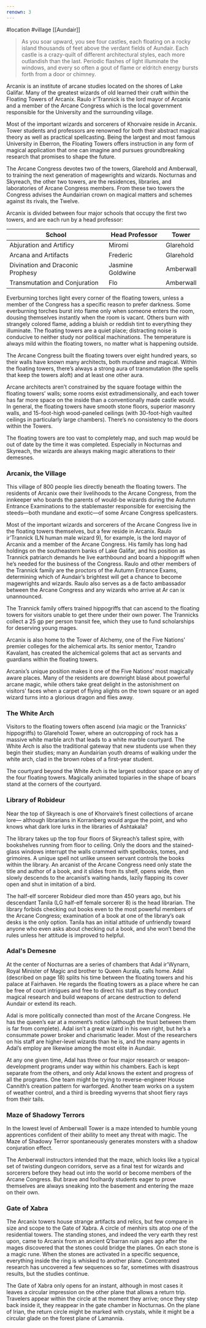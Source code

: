 ```yaml
---
renown: 3
---
```

 #location #village [[Aundair]]

> As you soar upward, you see four castles, each floating on a rocky island thousands of feet above the verdant fields of Aundair. Each castle is a crazy-quilt of different architectural styles, each more outlandish than the last. Periodic flashes of light illuminate the windows, and every so often a gout of flame or eldritch energy bursts forth from a door or chimney.

Arcanix is an institute of arcane studies located on the shores of Lake Galifar. Many of the greatest wizards of old learned their craft within the Floating Towers of Arcanix. Raulo ir’Trannick is the lord mayor of Arcanix and a member of the Arcane Congress which is the local government responsible for the University and the surrounding village.

Most of the important wizards and sorcerers of Khorvaire reside in Arcanix. Tower students and professors are renowned for both their abstract magical theory as well as practical spellcasting. Being the largest and most famous University in Eberron, the Floating Towers offers instruction in any form of magical application that one can imagine and pursues groundbreaking research that promises to shape the future.

The Arcane Congress devotes two of the towers, Glarehold and Amberwall, to training the next generation of magewrights and wizards. Nocturnas and Skyreach, the other two towers, are the residences, libraries, and laboratories of Arcane Congress members. From these two towers the Congress advises the Aundairian crown on magical matters and schemes against its rivals, the Twelve.

Arcanix is divided between four major schools that occupy the first two towers, and are each run by a head professor:

| School | Head Professor | Tower |
| --- | --- | --- |
| Abjuration and Artificy | Miromi | Glarehold |
| Arcana and Artifacts | Frederic | Glarehold |
| Divination and Draconic Prophesy | Jasmine Goldwine | Amberwall |
| Transmutation and Conjuration | Flo | Amberwall |

Everburning torches light every corner of the floating towers, unless a member of the Congress has a specific reason to prefer darkness. Some everburning torches burst into flame only when someone enters the room, dousing themselves instantly when the room is vacant. Others burn with strangely colored flame, adding a bluish or reddish tint to everything they illuminate. The floating towers are a quiet place; distracting noise is conducive to neither study nor political machinations. The temperature is always mild within the floating towers, no matter what is happening outside.

The Arcane Congress built the floating towers over eight hundred years, so their walls have known many architects, both mundane and magical. Within the floating towers, there’s always a strong aura of transmutation (the spells that keep the towers aloft) and at least one other aura.

Arcane architects aren’t constrained by the square footage within the floating towers’ walls; some rooms exist extradimensionally, and each tower has far more space on the inside than a conventionally made castle would. In general, the floating towers have smooth stone floors, superior masonry walls, and 15-foot-high wood-paneled ceilings (with 30-foot-high vaulted ceilings in particularly large chambers). There’s no consistency to the doors within the Towers.

The floating towers are too vast to completely map, and such map would be out of date by the time it was completed. Especially in Nocturnas and Skyreach, the wizards are always making magic alterations to their demesnes.

### Arcanix, the Village

This village of 800 people lies directly beneath the floating towers. The residents of Arcanix owe their livelihoods to the Arcane Congress, from the innkeeper who boards the parents of would-be wizards during the Autumn Entrance Examinations to the stablemaster responsible for exercising the steeds—both mundane and exotic—of some Arcane Congress spellcasters.

Most of the important wizards and sorcerers of the Arcane Congress live in the floating towers themselves, but a few reside in Arcanix. Raulo ir’Trannick (LN human male wizard 9), for example, is the lord mayor of Arcanix and a member of the Arcane Congress. His family has long had holdings on the southeastern banks of Lake Galifar, and his position as Trannick patriarch demands he live earthbound and board a hippogriff when he’s needed for the business of the Congress. Raulo and other members of the Trannick family are the proctors of the Autumn Entrance Exams, determining which of Aundair’s brightest will get a chance to become magewrights and wizards. Raulo also serves as a de facto ambassador between the Arcane Congress and any wizards who arrive at Ar can ix unannounced.

The Trannick family offers trained hippogriffs that can ascend to the floating towers for visitors unable to get there under their own power. The Trannicks collect a 25 gp per person transit fee, which they use to fund scholarships for deserving young mages.

Arcanix is also home to the Tower of Alchemy, one of the Five Nations’ premier colleges for the alchemical arts. Its senior mentor, Tzandro Kavalant, has created the alchemical golems that act as servants and guardians within the floating towers.

Arcanix’s unique position makes it one of the Five Nations’ most magically aware places. Many of the residents are downright blasé about powerful arcane magic, while others take great delight in the astonishment on visitors’ faces when a carpet of flying alights on the town square or an aged wizard turns into a glorious dragon and flies away.

### The White Arch

Visitors to the floating towers often ascend (via magic or the Trannicks’ hippogriffs) to Glarehold Tower, where an outcropping of rock has a massive white marble arch that leads to a white marble courtyard. The White Arch is also the traditional gateway that new students use when they begin their studies; many an Aundairian youth dreams of walking under the white arch, clad in the brown robes of a first-year student.

The courtyard beyond the White Arch is the largest outdoor space on any of the four floating towers. Magically animated topiaries in the shape of boars stand at the corners of the courtyard.

### Library of Robideur

Near the top of Skyreach is one of Khorvaire’s finest collections of arcane lore— although librarians in Korranberg would argue the point, and who knows what dark lore lurks in the libraries of Ashtakala?

The library takes up the top four floors of Skyreach’s tallest spire, with bookshelves running from floor to ceiling. Only the doors and the stained-glass windows interrupt the walls crammed with spellbooks, tomes, and grimoires. A unique spell not unlike unseen servant controls the books within the library. An arcanist of the Arcane Congress need only state the title and author of a book, and it slides from its shelf, opens wide, then slowly descends to the arcanist’s waiting hands, lazily flapping its cover open and shut in imitation of a bird.

The half-elf sorcerer Robideur died more than 450 years ago, but his descendant Tanila (LG half-elf female sorcerer 8) is the head librarian. The library forbids checking out books even to the most powerful members of the Arcane Congress; examination of a book at one of the library’s oak desks is the only option. Tanila has an initial attitude of unfriendly toward anyone who even asks about checking out a book, and she won’t bend the rules unless her attitude is improved to helpful.

### Adal's Demesne

At the center of Nocturnas are a series of chambers that Adal ir'Wynarn, Royal Minister of Magic and brother to Queen Aurala, calls home. Adal (described on page 18) splits his time between the floating towers and his palace at Fairhaven. He regards the floating towers as a place where he can be free of court intrigues and free to direct his staff as they conduct magical research and build weapons of arcane destruction to defend Aundair or extend its reach.

Adal is more politically connected than most of the Arcane Congress. He has the queen’s ear at a moment’s notice (although the trust between them is far from complete). Adal isn’t a great wizard in his own right, but he’s a consummate power broker and charismatic leader. Most of the researchers on his staff are higher-level wizards than he is, and the many agents in Adal’s employ are likewise among the most elite in Aundair.

At any one given time, Adal has three or four major research or weapon-development programs under way within his chambers. Each is kept separate from the others, and only Adal knows the extent and progress of all the programs. One team might be trying to reverse-engineer House Cannith’s creation pattern for warforged. Another team works on a system of weather control, and a third is breeding wyverns that shoot fiery rays from their tails.

### Maze of Shadowy Terrors

In the lowest level of Amberwall Tower is a maze intended to humble young apprentices confident of their ability to meet any threat with magic. The Maze of Shadowy Terror spontaneously generates monsters with a shadow conjuration effect.

The Amberwall instructors intended that the maze, which looks like a typical set of twisting dungeon corridors, serve as a final test for wizards and sorcerers before they head out into the world or become members of the Arcane Congress. But brave and foolhardy students eager to prove themselves are always sneaking into the basement and entering the maze on their own.

### Gate of Xabra

The Arcanix towers house strange artifacts and relics, but few compare in size and scope to the Gate of Xabra. A circle of menhirs sits atop one of the residential towers. The standing stones, and indeed the very earth they rest upon, came to Arcanix from an ancient Q’barran ruin ages ago after the mages discovered that the stones could bridge the planes. On each stone is a magic rune. When the stones are activated in a specific sequence, everything inside the ring is whisked to another plane. Concentrated research has uncovered a few sequences so far, sometimes with disastrous results, but the studies continue.

The Gate of Xabra only opens for an instant, although in most cases it leaves a circular impression on the other plane that allows a return trip. Travelers appear within the circle at the moment they arrive; once they step back inside it, they reappear in the gate chamber in Nocturnas. On the plane of Irian, the return circle might be marked with crystals, while it might be a circular glade on the forest plane of Lamannia.
